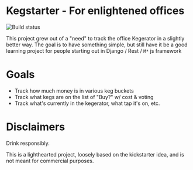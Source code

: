 Kegstarter - For enlightened offices
====================================

![Build status](https://api.travis-ci.org/z4r/python-coveralls.png?branch=master)

This project grew out of a "need" to track the office Kegerator in a
slightly better way. The goal is to have something simple, but still
have it be a good learning project for people starting out in Django /
Rest / `M*` js framework


Goals
=====
* Track how much money is in various keg buckets
* Track what kegs are on the list of "Buy?" w/ cost & voting
* Track what's currently in the kegerator, what tap it's on, etc.


Disclaimers
===========
Drink responsibly.

This is a lighthearted project, loosely based on the kickstarter idea,
and is not meant for commercial purposes.
